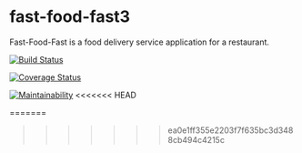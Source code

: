 # fast-food-fast3
Fast-Food-Fast is a food delivery service application for a restaurant.

[![Build Status](https://travis-ci.org/softwareengineering2019/fast-food-fast.svg?branch=challenge3_api)](https://travis-ci.org/softwareengineering2019/fast-food-fast)

[![Coverage Status](https://coveralls.io/repos/github/softwareengineering2019/fast-food-fast/badge.svg?branch=challenge3_api)](https://coveralls.io/github/softwareengineering2019/fast-food-fast?branch=challenge3_api)

[![Maintainability](https://api.codeclimate.com/v1/badges/b8f7a2b1c97bdd54b255/maintainability)](https://codeclimate.com/github/softwareengineering2019/fast-food-fast/maintainability)
<<<<<<< HEAD


=======
>>>>>>> ea0e1ff355e2203f7f635bc3d3488cb494c4215c
